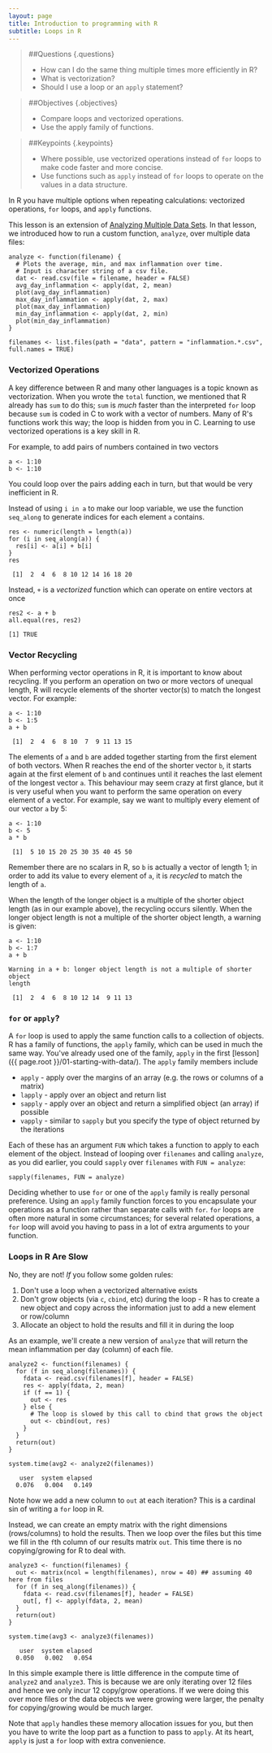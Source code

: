 ```yaml
---
layout: page
title: Introduction to programming with R
subtitle: Loops in R
---
```


> ##Questions {.questions}
>
> *   How can I do the same thing multiple times more efficiently in R?
> *   What is vectorization?
> *   Should I use a loop or an `apply` statement?
>

> ##Objectives {.objectives}
>
> *   Compare loops and vectorized operations.
> *   Use the apply family of functions.
>

> ##Keypoints {.keypoints}
>
> *   Where possible, use vectorized operations instead of `for` loops to make code faster and more concise.
> *   Use functions such as `apply` instead of `for` loops to operate on the values in a data structure.
>



In R you have multiple options when repeating calculations: vectorized operations, `for` loops, and `apply` functions.

This lesson is an extension of [Analyzing Multiple Data Sets](03-loops-R/).
In that lesson, we introduced how to run a custom function, `analyze`, over multiple data files:


~~~{.r}
analyze <- function(filename) {
  # Plots the average, min, and max inflammation over time.
  # Input is character string of a csv file.
  dat <- read.csv(file = filename, header = FALSE)
  avg_day_inflammation <- apply(dat, 2, mean)
  plot(avg_day_inflammation)
  max_day_inflammation <- apply(dat, 2, max)
  plot(max_day_inflammation)
  min_day_inflammation <- apply(dat, 2, min)
  plot(min_day_inflammation)
}
~~~



~~~{.r}
filenames <- list.files(path = "data", pattern = "inflammation.*.csv", full.names = TRUE)
~~~


### Vectorized Operations

A key difference between R and many other languages is a topic known as vectorization.
When you wrote the `total` function, we mentioned that R already has `sum` to do this; `sum` is *much* faster than the interpreted `for` loop because `sum` is coded in C to work with a vector of numbers.
Many of R's functions work this way; the loop is hidden from you in C.
Learning to use vectorized operations is a key skill in R.

For example, to add pairs of numbers contained in two vectors


~~~{.r}
a <- 1:10
b <- 1:10
~~~

You could loop over the pairs adding each in turn, but that would be very inefficient in R.

Instead of using `i in a` to make our loop variable, we use the function `seq_along` to generate indices for each element `a` contains.



~~~{.r}
res <- numeric(length = length(a))
for (i in seq_along(a)) {
  res[i] <- a[i] + b[i]
}
res
~~~



~~~{.output}
 [1]  2  4  6  8 10 12 14 16 18 20
~~~

Instead, `+` is a *vectorized* function which can operate on entire vectors at once


~~~{.r}
res2 <- a + b
all.equal(res, res2)
~~~



~~~{.output}
[1] TRUE
~~~

### Vector Recycling

When performing vector operations in R, it is important to know about recycling. If you perform an operation on two or more vectors of unequal length, R will recycle elements of the shorter vector(s) to match the longest vector.  For example:


~~~{.r}
a <- 1:10
b <- 1:5
a + b
~~~

~~~{.output}
 [1]  2  4  6  8 10  7  9 11 13 15
~~~


The elements of `a` and `b` are added together starting from the first element of both vectors. When R reaches the end of the shorter vector `b`, it starts again at the first element of `b` and continues until it reaches the last element of the longest vector `a`.  This behaviour may seem crazy at first glance, but it is very useful when you want to perform the same operation on every element of a vector. For example, say we want to multiply every element of our vector `a` by 5:


~~~{.r}
a <- 1:10
b <- 5
a * b
~~~

~~~{.output}
 [1]  5 10 15 20 25 30 35 40 45 50
~~~


Remember there are no scalars in R, so `b` is actually a vector of length 1; in order to add its value to every element of `a`, it is *recycled* to match the length of `a`.

When the length of the longer object is a multiple of the shorter object length (as in our example above), the recycling occurs silently. When the longer object length is not a multiple of the shorter object length, a warning is given:


~~~{.r}
a <- 1:10
b <- 1:7
a + b
~~~

~~~{.error}
Warning in a + b: longer object length is not a multiple of shorter object
length
~~~

~~~{.output}
 [1]  2  4  6  8 10 12 14  9 11 13
~~~


### `for` or `apply`?

A `for` loop is used to apply the same function calls to a collection of objects.
R has a family of functions, the `apply` family, which can be used in much the same way.
You've already used one of the family, `apply` in the first [lesson]({{ page.root }}/01-starting-with-data/).
The `apply` family members include

 * `apply`  - apply over the margins of an array (e.g. the rows or columns of a matrix)
 * `lapply` - apply over an object and return list
 * `sapply` - apply over an object and return a simplified object (an array) if possible
 * `vapply` - similar to `sapply` but you specify the type of object returned by the iterations

Each of these has an argument `FUN` which takes a function to apply to each element of the object.
Instead of looping over `filenames` and calling `analyze`, as you did earlier, you could `sapply` over `filenames` with `FUN = analyze`:


~~~{.r}
sapply(filenames, FUN = analyze)
~~~


Deciding whether to use `for` or one of the `apply` family is really personal preference.
Using an `apply` family function forces to you encapsulate your operations as a function rather than separate calls with `for`.
`for` loops are often more natural in some circumstances; for several related operations, a `for` loop will avoid you having to pass in a lot of extra arguments to your function.

### Loops in R Are Slow

No, they are not! *If* you follow some golden rules:

 1. Don't use a loop when a vectorized alternative exists
 2. Don't grow objects (via `c`, `cbind`, etc) during the loop - R has to create a new object and copy across the information just to add a new element or row/column
 3. Allocate an object to hold the results and fill it in during the loop

As an example, we'll create a new version of `analyze` that will return the mean inflammation per day (column) of each file.


~~~{.r}
analyze2 <- function(filenames) {
  for (f in seq_along(filenames)) {
    fdata <- read.csv(filenames[f], header = FALSE)
    res <- apply(fdata, 2, mean)
    if (f == 1) {
      out <- res
    } else {
      # The loop is slowed by this call to cbind that grows the object
      out <- cbind(out, res)
    }
  }
  return(out)
}

system.time(avg2 <- analyze2(filenames))
~~~




~~~{.output}
   user  system elapsed 
  0.076   0.004   0.149 
~~~


Note how we add a new column to `out` at each iteration?
This is a cardinal sin of writing a `for` loop in R.

Instead, we can create an empty matrix with the right dimensions (rows/columns) to hold the results.
Then we loop over the files but this time we fill in the `f`th column of our results matrix `out`.
This time there is no copying/growing for R to deal with.


~~~{.r}
analyze3 <- function(filenames) {
  out <- matrix(ncol = length(filenames), nrow = 40) ## assuming 40 here from files
  for (f in seq_along(filenames)) {
    fdata <- read.csv(filenames[f], header = FALSE)
    out[, f] <- apply(fdata, 2, mean)
  }
  return(out)
}

system.time(avg3 <- analyze3(filenames))
~~~

~~~{.output}
   user  system elapsed 
  0.050   0.002   0.054 
~~~


In this simple example there is little difference in the compute time of `analyze2` and `analyze3`.
This is because we are only iterating over 12 files and hence we only incur 12 copy/grow operations.
If we were doing this over more files or the data objects we were growing were larger, the penalty for copying/growing would be much larger.

Note that `apply` handles these memory allocation issues for you, but then you have to write the loop part as a function to pass to `apply`.
At its heart, `apply` is just a `for` loop with extra convenience.